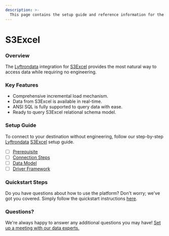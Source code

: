 ```yaml
---
description: >-
  This page contains the setup guide and reference information for the S3Excel source connector.
---
```


# S3Excel

### Overview

The [Lyftrondata](https://www.lyftrondata.com/) integration for [S3Excel](None) provides the most natural way to access data while requiring no engineering.

### Key Features

* Comprehensive incremental load mechanism.
* Data from S3Excel is available in real-time.&#x20;
* ANSI SQL is fully supported to query data with ease.
* Ready to query S3Excel relational schema model.

### Setup Guide

To connect to your destination without engineering, follow our step-by-step [Lyftrondata](https://www.lyftrondata.com/)  [S3Excel](None) setup guide.

* [ ] [Prerequisite](prerequisite.md)
* [ ] [Connection Steps](connection-steps.md)
* [ ] [Data Model](data-model/erd.md)
* [ ] [Driver Framework](driver-framework/)

### Quickstart Steps

Do you have questions about how to use the platform? Don't worry; we've got you covered. Simply follow the quickstart instructions [here](../README.md).

### Questions? <a href="#questions" id="questions"></a>

We're always happy to answer any additional questions you may have! [Set up a meeting with our data experts.](https://www.lyftrondata.com/book-a-meeting/)

